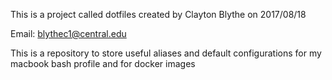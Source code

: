 

This is a project called dotfiles created by Clayton Blythe on 2017/08/18 

Email: blythec1@central.edu

This is a repository to store useful aliases and default configurations for my macbook bash profile and for docker images
